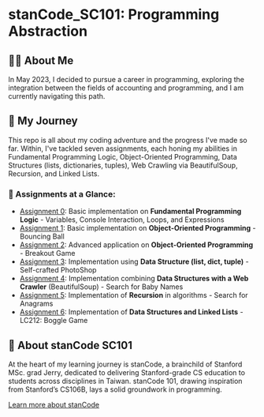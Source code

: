 # stanCode_SC101: Programming Abstraction

## 👨‍💻 About Me

In May 2023, I decided to pursue a career in programming, exploring the integration between the fields of accounting and programming, and I am currently navigating this path.

## 📆 My Journey

This repo is all about my coding adventure and the progress I've made so far. Within, I've tackled seven assignments, each honing my abilities in Fundamental Programming Logic, Object-Oriented Programming, Data Structures (lists, dictionaries, tuples), Web Crawling via BeautifulSoup, Recursion, and Linked Lists.

### 👀 Assignments at a Glance:

- [Assignment 0](SC101Assignment0): Basic implementation on **Fundamental Programming Logic** - Variables, Console Interaction, Loops, and Expressions
- [Assignment 1](SC101Assignment1): Basic implementation on **Object-Oriented Programming** - Bouncing Ball
- [Assignment 2](SC101Assignment2): Advanced application on **Object-Oriented Programming** - Breakout Game
- [Assignment 3](SC101Assignment3): Implementation using **Data Structure (list, dict, tuple)** - Self-crafted PhotoShop
- [Assignment 4](SC101Assignment4): Implementation combining **Data Structures with a Web Crawler** (BeautifulSoup) - Search for Baby Names
- [Assignment 5](SC101Assignment5): Implementation of **Recursion** in algorithms - Search for Anagrams
- [Assignment 6](SC101Assignment6): Implementation of **Data Structures and Linked Lists** - LC212: Boggle Game

## 📖 About stanCode SC101

At the heart of my learning journey is stanCode, a brainchild of Stanford MSc. grad Jerry, dedicated to delivering Stanford-grade CS education to students across disciplines in Taiwan. stanCode 101, drawing inspiration from Stanford’s CS106B, lays a solid groundwork in programming.

[Learn more about stanCode](https://stancode.tw/)
